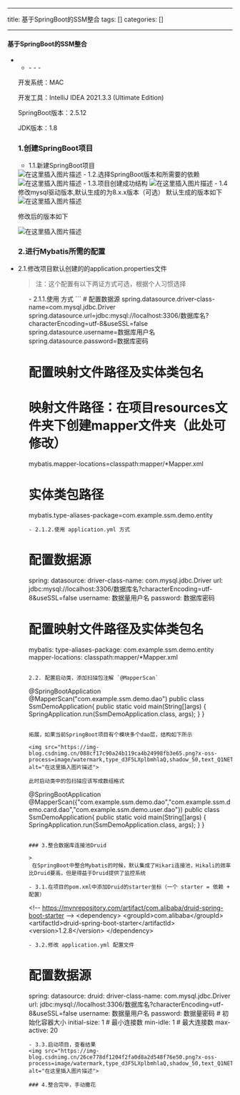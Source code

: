 
--- 
title:  基于SpringBoot的SSM整合 
tags: []
categories: [] 

---


#### 基于SpringBoot的SSM整合
- <ul><li>- - - 


>  
 开发系统：MAC 


>  
 开发工具：IntelliJ IDEA 2021.3.3 (Ultimate Edition) 


>  
 SpringBoot版本：2.5.12 


>  
 JDK版本：1.8 


### 1.创建SpringBoot项目
- 1.1.新建SpringBoot项目
<img src="https://img-blog.csdnimg.cn/04e68db43a8148bf9d9aea96421d4578.png?x-oss-process=image/watermark,type_d3F5LXplbmhlaQ,shadow_50,text_Q1NETiBA5L2g55qE5rOq5Li254Or5Lyk5oiR55qE6IS4,size_20,color_FFFFFF,t_70,g_se,x_16#pic_center" alt="在这里插入图片描述">
- 1.2.选择SpringBoot版本和所需要的依赖
<img src="https://img-blog.csdnimg.cn/fdf76bdcc0da41b6a4b177e40a8d599f.png?x-oss-process=image/watermark,type_d3F5LXplbmhlaQ,shadow_50,text_Q1NETiBA5L2g55qE5rOq5Li254Or5Lyk5oiR55qE6IS4,size_20,color_FFFFFF,t_70,g_se,x_16#pic_center" alt="在这里插入图片描述">
- 1.3.项目创建成功结构
<img src="https://img-blog.csdnimg.cn/f24681c3e78647c7848cb803fcd4dd05.png?x-oss-process=image/watermark,type_d3F5LXplbmhlaQ,shadow_50,text_Q1NETiBA5L2g55qE5rOq5Li254Or5Lyk5oiR55qE6IS4,size_20,color_FFFFFF,t_70,g_se,x_16#pic_center" alt="在这里插入图片描述">
- 1.4修改mysql驱动版本,默认生成的为8.x.x版本（可选）
默认生成的版本如下

<img src="https://img-blog.csdnimg.cn/1c58aba65e8c4e9790f6e1a4b78b81e6.png?x-oss-process=image/watermark,type_d3F5LXplbmhlaQ,shadow_50,text_Q1NETiBA5L2g55qE5rOq5Li254Or5Lyk5oiR55qE6IS4,size_20,color_FFFFFF,t_70,g_se,x_16#pic_center" alt="在这里插入图片描述">

修改后的版本如下

<img src="https://img-blog.csdnimg.cn/54bc3c8460e54f51b9014a05617e8c14.png?x-oss-process=image/watermark,type_d3F5LXplbmhlaQ,shadow_50,text_Q1NETiBA5L2g55qE5rOq5Li254Or5Lyk5oiR55qE6IS4,size_20,color_FFFFFF,t_70,g_se,x_16#pic_center" alt="在这里插入图片描述">

### 2.进行Mybatis所需的配置
<li> 2.1.修改项目默认创建的的application.properties文件 
  <blockquote> 
   注：这个配置有以下两证方式可选，根据个人习惯选择 
  </blockquote> 
  <ul>- 2.1.1.使用  方式
```
# 配置数据源
spring.datasource.driver-class-name=com.mysql.jdbc.Driver
spring.datasource.url=jdbc:mysql://localhost:3306/数据库名?characterEncoding=utf-8&amp;useSSL=false
spring.datasource.username=数据库用户名
spring.datasource.password=数据库密码

# 配置映射文件路径及实体类包名
# 映射文件路径：在项目resources文件夹下创建mapper文件夹（此处可修改）
mybatis.mapper-locations=classpath:mapper/*Mapper.xml
# 实体类包路径
mybatis.type-aliases-package=com.example.ssm.demo.entity

```
- 2.1.2.使用 application.yml 方式
```
# 配置数据源
spring:
  datasource:
    driver-class-name: com.mysql.jdbc.Driver
    url: jdbc:mysql://localhost:3306/数据库名?characterEncoding=utf-8&amp;useSSL=false
    username: 数据量用户名
    password: 数据库密码

# 配置映射文件路径及实体类包名
mybatis:
  type-aliases-package: com.example.ssm.demo.entity
  mapper-locations: classpath:mapper/*Mapper.xml

```

2.2. 配置启动类，添加扫描包注解 `@MapperScan`

```
@SpringBootApplication
@MapperScan("com.example.ssm.demo.dao")
public class SsmDemoApplication{<!-- -->
		public static void main(String[]args) {<!-- -->
				SpringApplication.run(SsmDemoApplication.class, args);
		}
}

```

拓展，如果当前SpringBoot项目有个模块多个dao层，结构如下所示

<img src="https://img-blog.csdnimg.cn/088cf17c90a24b119ca4b24998fb3e65.png?x-oss-process=image/watermark,type_d3F5LXplbmhlaQ,shadow_50,text_Q1NETiBA5L2g55qE5rOq5Li254Or5Lyk5oiR55qE6IS4,size_13,color_FFFFFF,t_70,g_se,x_16#pic_center" alt="在这里插入图片描述">

此时启动类中的包扫描应该写成数组格式

```
@SpringBootApplication
@MapperScan({<!-- -->"com.example.ssm.demo.dao","com.example.ssm.demo.card.dao","com.example.ssm.demo.user.dao"})
public class SsmDemoApplication{<!-- -->
		public static void main(String[]args) {<!-- -->
				SpringApplication.run(SsmDemoApplication.class, args);
		}
}

```

### 3.整合数据库连接池Druid

>  
 在SpringBoot中整合Mybatis的时候，默认集成了Hikari连接池，Hikali的效率比Druid要高，但是得益于Druid提供了监控系统 

- 3.1.在项目的pom.xml中添加Druid的starter坐标（一个 starter = 依赖 + 配置）
```
&lt;!-- https://mvnrepository.com/artifact/com.alibaba/druid-spring-boot-starter --&gt;
&lt;dependency&gt;
    &lt;groupId&gt;com.alibaba&lt;/groupId&gt;
    &lt;artifactId&gt;druid-spring-boot-starter&lt;/artifactId&gt;
    &lt;version&gt;1.2.8&lt;/version&gt;
&lt;/dependency&gt;

```
- 3.2.修改 application.yml 配置文件
```
# 配置数据源
spring:
  datasource:
    druid:
      driver-class-name: com.mysql.jdbc.Driver
      url: jdbc:mysql://localhost:3306/数据库名?characterEncoding=utf-8&amp;useSSL=false
      username: 数据量用户名
      password: 数据量密码
      # 初始化容器大小
      initial-size: 1
      # 最小连接数
      min-idle: 1
      # 最大连接数
      max-active: 20

```
- 3.3.启动项目，查看结果
<img src="https://img-blog.csdnimg.cn/26ce778df1204f2fa0d8a2d548f76e50.png?x-oss-process=image/watermark,type_d3F5LXplbmhlaQ,shadow_50,text_Q1NETiBA5L2g55qE5rOq5Li254Or5Lyk5oiR55qE6IS4,size_20,color_FFFFFF,t_70,g_se,x_16#pic_center" alt="在这里插入图片描述">

### 4.整合完毕，手动撒花
